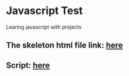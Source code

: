 # Javascript Test
 Learing javascript with projects

 ## The skeleton html file link: [here](https://github.com/Abrarkhan88/Javascript-Test/blob/main/skeleton.html)
 
 ## Script: [here](https://github.com/Abrarkhan88/Javascript-Test/blob/main/test.js)
